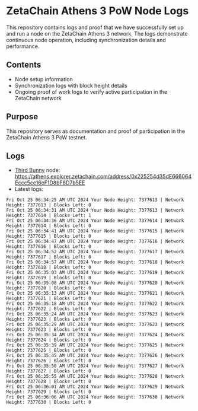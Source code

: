 # ZetaChain Athens 3 PoW Node Logs
This repository contains logs and proof that we have successfully set up and run a node on the ZetaChain Athens 3 network. The logs demonstrate continuous node operation, including synchronization details and performance.

## Contents
- Node setup information
- Synchronization logs with block height details
- Ongoing proof of work logs to verify active participation in the ZetaChain network

## Purpose
This repository serves as documentation and proof of participation in the ZetaChain Athens 3 PoW testnet.

## Logs

- [Third Bunny](https://thirdbunny.xyz/) node: https://athens.explorer.zetachain.com/address/0x225254d35dE666064Eccc5ce16eF1D8bF8D7b5EE
- Latest logs:
```
Fri Oct 25 06:34:25 AM UTC 2024 Your Node Height: 7377613 | Network Height: 7377613 | Blocks Left: 0
Fri Oct 25 06:34:31 AM UTC 2024 Your Node Height: 7377613 | Network Height: 7377614 | Blocks Left: 1
Fri Oct 25 06:34:36 AM UTC 2024 Your Node Height: 7377614 | Network Height: 7377614 | Blocks Left: 0
Fri Oct 25 06:34:41 AM UTC 2024 Your Node Height: 7377615 | Network Height: 7377615 | Blocks Left: 0
Fri Oct 25 06:34:47 AM UTC 2024 Your Node Height: 7377616 | Network Height: 7377616 | Blocks Left: 0
Fri Oct 25 06:34:52 AM UTC 2024 Your Node Height: 7377617 | Network Height: 7377617 | Blocks Left: 0
Fri Oct 25 06:34:57 AM UTC 2024 Your Node Height: 7377618 | Network Height: 7377618 | Blocks Left: 0
Fri Oct 25 06:35:03 AM UTC 2024 Your Node Height: 7377619 | Network Height: 7377619 | Blocks Left: 0
Fri Oct 25 06:35:08 AM UTC 2024 Your Node Height: 7377620 | Network Height: 7377620 | Blocks Left: 0
Fri Oct 25 06:35:13 AM UTC 2024 Your Node Height: 7377621 | Network Height: 7377621 | Blocks Left: 0
Fri Oct 25 06:35:18 AM UTC 2024 Your Node Height: 7377622 | Network Height: 7377622 | Blocks Left: 0
Fri Oct 25 06:35:24 AM UTC 2024 Your Node Height: 7377623 | Network Height: 7377623 | Blocks Left: 0
Fri Oct 25 06:35:29 AM UTC 2024 Your Node Height: 7377623 | Network Height: 7377623 | Blocks Left: 0
Fri Oct 25 06:35:34 AM UTC 2024 Your Node Height: 7377624 | Network Height: 7377624 | Blocks Left: 0
Fri Oct 25 06:35:39 AM UTC 2024 Your Node Height: 7377625 | Network Height: 7377625 | Blocks Left: 0
Fri Oct 25 06:35:45 AM UTC 2024 Your Node Height: 7377626 | Network Height: 7377626 | Blocks Left: 0
Fri Oct 25 06:35:50 AM UTC 2024 Your Node Height: 7377627 | Network Height: 7377627 | Blocks Left: 0
Fri Oct 25 06:35:55 AM UTC 2024 Your Node Height: 7377628 | Network Height: 7377628 | Blocks Left: 0
Fri Oct 25 06:36:01 AM UTC 2024 Your Node Height: 7377629 | Network Height: 7377629 | Blocks Left: 0
Fri Oct 25 06:36:06 AM UTC 2024 Your Node Height: 7377630 | Network Height: 7377630 | Blocks Left: 0
```
